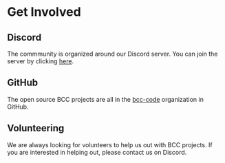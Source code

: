 # Get Involved

## Discord

The commmunity is organized around our Discord server. You can join the server by clicking [here](https://discord.gg).

## GitHub

The open source BCC projects are all in the [bcc-code](https://github.com/bcc-code) organization in GitHub.

## Volunteering

We are always looking for volunteers to help us out with BCC projects. If you are interested in helping out, please contact us on Discord.

